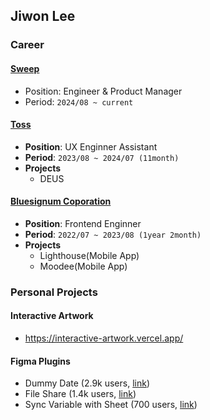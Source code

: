## Jiwon Lee

### Career
#### [Sweep](https://www.sweepingoms.com/)
- Position: Engineer & Product Manager
- Period: `2024/08 ~ current`
#### [Toss](https://toss.im/)
- **Position**: UX Enginner Assistant
- **Period**: `2023/08 ~ 2024/07 (11month)`
- **Projects**
  - DEUS
#### [Bluesignum Coporation](https://bluesignum2023.career.greetinghr.com/)
- **Position**: Frontend Enginner
- **Period**: `2022/07 ~ 2023/08 (1year 2month)`
- **Projects**
  - Lighthouse(Mobile App)
  - Moodee(Mobile App)

### Personal Projects
#### Interactive Artwork
- https://interactive-artwork.vercel.app/

#### Figma Plugins
- Dummy Date (2.9k users, [link](https://www.figma.com/community/plugin/1329456254452207875/dummy-date))
- File Share (1.4k users, [link](https://www.figma.com/community/widget/1343276857415140668/file-share))
- Sync Variable with Sheet (700 users, [link](https://www.figma.com/community/plugin/1260648603325490772/sync-variable-with-sheet))
